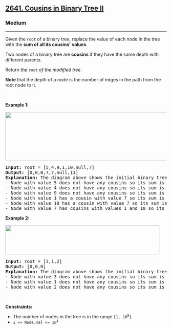 <h2><a href="https://leetcode.com/problems/cousins-in-binary-tree-ii/">2641. Cousins in Binary Tree II</a></h2><h3>Medium</h3><hr><div bis_skin_checked="1"><p>Given the <code>root</code> of a binary tree, replace the value of each node in the tree with the <strong>sum of all its cousins' values</strong>.</p>

<p>Two nodes of a binary tree are <strong>cousins</strong> if they have the same depth with different parents.</p>

<p>Return <em>the </em><code>root</code><em> of the modified tree</em>.</p>

<p><strong>Note</strong> that the depth of a node is the number of edges in the path from the root node to it.</p>

<p>&nbsp;</p>
<p><strong class="example">Example 1:</strong></p>
<img alt="" src="https://assets.leetcode.com/uploads/2023/01/11/example11.png" style="width: 571px; height: 151px;">
<pre><strong>Input:</strong> root = [5,4,9,1,10,null,7]
<strong>Output:</strong> [0,0,0,7,7,null,11]
<strong>Explanation:</strong> The diagram above shows the initial binary tree and the binary tree after changing the value of each node.
- Node with value 5 does not have any cousins so its sum is 0.
- Node with value 4 does not have any cousins so its sum is 0.
- Node with value 9 does not have any cousins so its sum is 0.
- Node with value 1 has a cousin with value 7 so its sum is 7.
- Node with value 10 has a cousin with value 7 so its sum is 7.
- Node with value 7 has cousins with values 1 and 10 so its sum is 11.
</pre>

<p><strong class="example">Example 2:</strong></p>
<img alt="" src="https://assets.leetcode.com/uploads/2023/01/11/diagram33.png" style="width: 481px; height: 91px;">
<pre><strong>Input:</strong> root = [3,1,2]
<strong>Output:</strong> [0,0,0]
<strong>Explanation:</strong> The diagram above shows the initial binary tree and the binary tree after changing the value of each node.
- Node with value 3 does not have any cousins so its sum is 0.
- Node with value 1 does not have any cousins so its sum is 0.
- Node with value 2 does not have any cousins so its sum is 0.
</pre>

<p>&nbsp;</p>
<p><strong>Constraints:</strong></p>

<ul>
	<li>The number of nodes in the tree is in the range <code>[1, 10<sup>5</sup>]</code>.</li>
	<li><code>1 &lt;= Node.val &lt;= 10<sup>4</sup></code></li>
</ul>
</div>